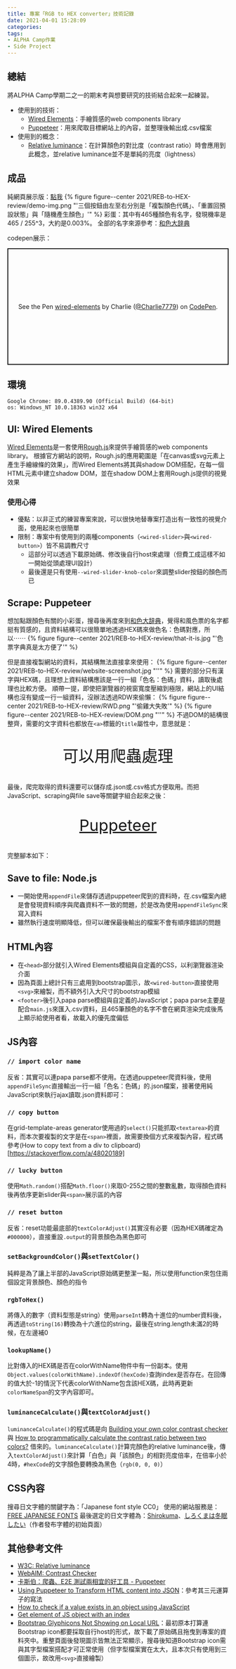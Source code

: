 ```yaml
---
title: 專案「RGB to HEX converter」技術記錄
date: 2021-04-01 15:28:09
categories:
tags:
- ALPHA Camp作業
- Side Project
---
```


## 總結
將ALPHA Camp學期二之一的期末考與想要研究的技術結合起來一起練習。
- 使用到的技術：
    - [Wired Elements](https://wiredjs.com/)：手繪質感的web components library
    - [Puppeteer](https://github.com/puppeteer/puppeteer#puppeteer)：用來爬取目標網站上的內容，並整理後輸出成.csv檔案
- 使用到的概念：
    - [Relative luminance](https://webaim.org/resources/contrastchecker/)：在計算顏色的對比度（contrast ratio）時會應用到此概念，並relative luminance並不是單純的亮度（lightness）


## 成品
純網頁展示版：[點我](https://tzynwang.github.io/RGB-to-HEX/)
{% figure figure--center 2021/REB-to-HEX-review/demo-img.png "'三個按鈕由左至右分別是「複製顏色代碼」、「重置回預設狀態」與「隨機產生顏色」'" %}
彩蛋：其中有465種顏色有名字，發現機率是465 / 255^3，大約是0.003%。
全部的名字來源參考：[和色大辞典](https://www.colordic.org/w)

codepen展示：
<p class="codepen" data-height="265" data-theme-id="dark" data-default-tab="js,result" data-user="Charlie7779" data-slug-hash="NWdRPKa" style="height: 265px; box-sizing: border-box; display: flex; align-items: center; justify-content: center; border: 2px solid; margin: 1em 0; padding: 1em;" data-pen-title="wired-elements">
  <span>See the Pen <a href="https://codepen.io/Charlie7779/pen/NWdRPKa">
  wired-elements</a> by Charlie (<a href="https://codepen.io/Charlie7779">@Charlie7779</a>)
  on <a href="https://codepen.io">CodePen</a>.</span>
</p>
<script async src="https://cpwebassets.codepen.io/assets/embed/ei.js"></script>


## 環境
```
Google Chrome: 89.0.4389.90 (Official Build) (64-bit)
os: Windows_NT 10.0.18363 win32 x64
```

## UI: Wired Elements
[Wired Elements](https://wiredjs.com/)是一套使用[Rough.js](https://roughjs.com/)來提供手繪質感的web components library。
根據官方網站的說明，Rough.js的應用範圍是「在canvas或svg元素上產生手繪線條的效果」，而Wired Elements將其與shadow DOM搭配，在每一個HTML元素中建立shadow DOM，並在shadow DOM上套用Rough.js提供的視覺效果

### 使用心得
- 優點：以非正式的練習專案來說，可以很快地替專案打造出有一致性的視覺介面，使用起來也很簡單
- 限制：專案中有使用到的兩種components（`<wired-slider>`與`<wired-button>`）皆不易調教尺寸
    - 這部分可以透過下載原始碼、修改後自行host來處理（但費工成這樣不如一開始從頭處理UI設計）
    - 最後還是只有使用`--wired-slider-knob-color`來調整slider按鈕的顏色而已


## Scrape: Puppeteer
想加點跟顏色有關的小彩蛋，搜尋後再度來到[和色大辞典](https://www.colordic.org/w)，覺得和風色票的名字都挺有質感的，且資料結構可以很簡單地透過HEX碼來做色名：色碼對應，所以⋯⋯
{% figure figure--center 2021/REB-to-HEX-review/that-it-is.jpg "'色票字典真是太方便了'" %}

但是直接複製網站的資料，其結構無法直接拿來使用：
{% figure figure--center 2021/REB-to-HEX-review/website-screenshot.jpg "''" %}
需要的部分只有漢字與HEX碼，且理想上資料結構應該是一行一組「色名：色碼」資料，讀取後處理也比較方便。
順帶一提，即使把瀏覽器的視窗寬度壓縮到極限，網站上的UI結構也沒有變成一行一組資料，沒辦法透過RDW來偷懶：
{% figure figure--center 2021/REB-to-HEX-review/RWD.png "'偷雞大失敗'" %}
{% figure figure--center 2021/REB-to-HEX-review/DOM.png "''" %}
不過DOM的結構很整齊，需要的文字資料也都放在`<a>`標籤的`title`屬性中，意思就是：
<p style="font-size: 36px; text-align: center;">可以用爬蟲處理</p>
最後，爬完取得的資料還要可以儲存成.json或.csv格式方便取用。而把JavaScript、scraping與file save等關鍵字組合起來之後：
<p style="font-size: 36px; text-align: center;"><a href="https://github.com/puppeteer/puppeteer/#puppeteer" target="_blank">Puppeteer</a></p>

完整腳本如下：
<script src="https://gist.github.com/tzynwang/b217c3f4bdccacebcc1eff2fd969e010.js"></script>


## Save to file: Node.js
- 一開始使用`appendFile`來儲存透過puppeteer爬到的資料時，在.csv檔案內總是會發現資料順序與爬蟲資料不一致的問題，於是改為使用`appendFileSync`來寫入資料
- 雖然執行速度明顯降低，但可以確保最後輸出的檔案不會有順序錯誤的問題


## HTML內容
<script src="https://gist.github.com/tzynwang/6fb9c6516f164d79a44638bf0fa3e826.js"></script>

- 在`<head>`部分就引入Wired Elements模組與自定義的CSS，以利瀏覽器渲染介面
- 因為頁面上總計只有三處用到bootstrap圖示，故`<wired-button>`直接使用`<svg>`來繪製，而不額外引入大尺寸的bootstrap模組
- `<footer>`後引入papa parse模組與自定義的JavaScript；papa parse主要是配合`main.js`來匯入.csv資料，且465筆顏色的名字不會在網頁渲染完成後馬上顯示給使用者看，故載入的優先度偏低


## JS內容
<script src="https://gist.github.com/tzynwang/e90bfbcef2570e6f051232d016143605.js"></script>

### `// import color name`
反省：其實可以連papa parse都不使用。在透過puppeteer爬資料後，使用`appendFileSync`直接輸出一行一組「色名：色碼」的.json檔案，接著使用純JavaScript來執行ajax讀取.json資料即可：
<script src="https://gist.github.com/tzynwang/51b34ecb02809aec6afb9bc2cbd0cd88.js"></script>

### `// copy button`
在grid-template-areas generator使用過的`select()`只能抓取`<textarea>`的資料，而本次要複製的文字是在`<span>`裡面，故需要換個方式來複製內容，程式碼參考(How to copy text from a div to clipboard)[https://stackoverflow.com/a/48020189]

### `// lucky button`
使用`Math.random()`搭配`Math.floor()`來取0-255之間的整數亂數，取得顏色資料後再依序更新slider與`<span>`展示區的內容

### `// reset button`
反省：reset功能最底部的`textColorAdjust()`其實沒有必要（因為HEX碼確定為`#000000`），直接重設`.output`的背景顏色為黑色即可

### `setBackgroundColor()`與`setTextColor()`
純粹是為了讓上半部的JavaScript原始碼更整潔一點，所以使用function來包住兩個設定背景顏色、顏色的指令

### `rgbToHex()`
將傳入的數字（資料型態是string）使用`parseInt`轉為十進位的number資料後，再透過`toString(16)`轉換為十六進位的string，最後在string.length未滿2的時候，在左邊補0

### `lookupName()`
比對傳入的HEX碼是否在colorWithName物件中有一份副本。使用`Object.values(colorWithName).indexOf(hexCode)`查詢index是否存在。在回傳的值大於-1的情況下代表colorWithName包含該HEX碼，此時再更新`colorNameSpan`的文字內容即可。

### `luminanceCalculate()`與`textColorAdjust()`
`luminanceCalculate()`的程式碼是向 [Building your own color contrast checker](https://dev.to/alvaromontoro/building-your-own-color-contrast-checker-4j7o) 與 [How to programmatically calculate the contrast ratio between two colors?](https://stackoverflow.com/questions/9733288/how-to-programmatically-calculate-the-contrast-ratio-between-two-colors/9733420#9733420) 借來的。`luminanceCalculate()`計算完顏色的relative luminance後，傳入`textColorAdjust()`來計算「白色」與「該顏色」的相對亮度倍率，在倍率小於4時，`#hexCode`的文字顏色要轉換為黑色（`rgb(0, 0, 0)`）


## CSS內容
<script src="https://gist.github.com/tzynwang/a181d23bcae1e1c3e8a88859cc1394e1.js"></script>

搜尋日文字體的關鍵字為：「Japanese font style CC0」
使用的網站服務是：[FREE JAPANESE FONTS](https://www.freejapanesefont.com/tag/commercial-use-ok/)
最後選定的日文字體為：[Shirokuma](https://www.freejapanesefont.com/shirokuma-font-download/)、[しろくまは冬眠したい](https://www.lazypolarbear.com/entry/font-shirokuma)（作者發布字體的初始頁面）


## 其他參考文件
- [W3C: Relative luminance](https://www.w3.org/WAI/GL/wiki/Relative_luminance)
- [WebAIM: Contrast Checker](https://webaim.org/resources/contrastchecker/)
- [卡斯伯：爬蟲、E2E 測試兩相宜的好工具 - Puppeteer](https://wcc723.github.io/development/2020/03/01/puppeteer/)
- [Using Puppeteer to Transform HTML content into JSON](https://www.tgwilkins.co.uk/using-puppeteer-to-transform-html-content-into-json.html)：參考其三元運算子的寫法
- [How to check if a value exists in an object using JavaScript](https://stackoverflow.com/questions/35948669/how-to-check-if-a-value-exists-in-an-object-using-javascript)
- [Get element of JS object with an index](https://stackoverflow.com/questions/14802481/get-element-of-js-object-with-an-index)
- [Bootstrap Glyphicons Not Showing on Local URL](https://stackoverflow.com/questions/27976282/bootstrap-glyphicons-not-showing-on-local-url)：最初原本打算連Bootstrap icon都要採取自行host的形式，故下載了原始碼且拖曳到專案的資料夾中。重整頁面後發現圖示皆無法正常顯示，搜尋後知道Bootstrap icon需與其字型檔案搭配才可正常使用（但字型檔案實在太大，且本次只有使用到三個圖示，故改用`<svg>`直接繪製）